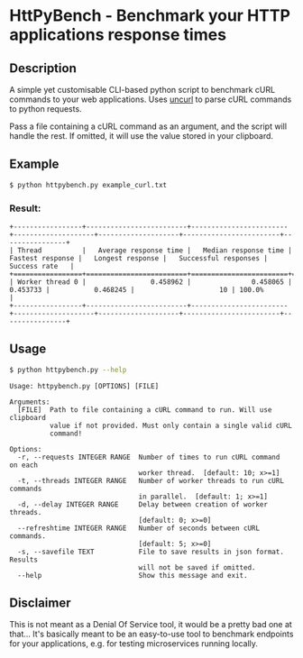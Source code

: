 # HttPyBench - Benchmark your HTTP applications response times

## Description
A simple yet customisable CLI-based python script to benchmark cURL commands to your web applications. Uses 
[uncurl](https://github.com/spulec/uncurl) to parse cURL commands to python requests. 

Pass a file containing a cURL command as an argument, and the script will handle the rest. If omitted, it will use the 
value stored in your clipboard.

## Example

```bash
$ python httpybench.py example_curl.txt
```

### Result:

```console
+-----------------+-------------------------+------------------------+--------------------+--------------------+------------------------+----------------+
| Thread          |   Average response time |   Median response time |   Fastest response |   Longest response |   Successful responses | Success rate   |
+=================+=========================+========================+====================+====================+========================+================+
| Worker thread 0 |                0.458962 |               0.458065 |           0.453733 |           0.468245 |                     10 | 100.0%         |
+-----------------+-------------------------+------------------------+--------------------+--------------------+------------------------+----------------+
```

## Usage
```bash
$ python httpybench.py --help
```

```console
Usage: httpybench.py [OPTIONS] [FILE]

Arguments:
  [FILE]  Path to file containing a cURL command to run. Will use clipboard
          value if not provided. Must only contain a single valid cURL
          command!

Options:
  -r, --requests INTEGER RANGE  Number of times to run cURL command  on each
                                worker thread.  [default: 10; x>=1]
  -t, --threads INTEGER RANGE   Number of worker threads to run cURL commands
                                in parallel.  [default: 1; x>=1]
  -d, --delay INTEGER RANGE     Delay between creation of worker threads.
                                [default: 0; x>=0]
  --refreshtime INTEGER RANGE   Number of seconds between cURL commands.
                                [default: 5; x>=0]
  -s, --savefile TEXT           File to save results in json format. Results
                                will not be saved if omitted.
  --help                        Show this message and exit.
 ```

## Disclaimer
This is not meant as a Denial Of Service tool, it would be a pretty bad one at that... It's basically meant to be an
easy-to-use tool to benchmark endpoints for your applications, e.g. for testing microservices running locally. 